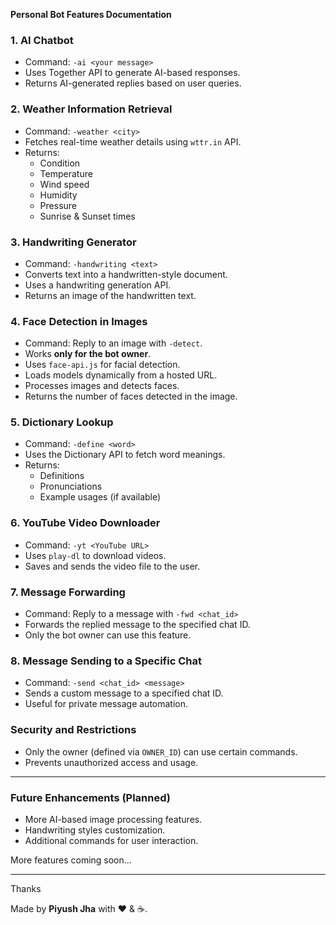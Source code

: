 **Personal Bot Features Documentation**

### **1. AI Chatbot**
- Command: `-ai <your message>`
- Uses Together API to generate AI-based responses.
- Returns AI-generated replies based on user queries.

### **2. Weather Information Retrieval**
- Command: `-weather <city>`
- Fetches real-time weather details using `wttr.in` API.
- Returns:
  - Condition
  - Temperature
  - Wind speed
  - Humidity
  - Pressure
  - Sunrise & Sunset times

### **3. Handwriting Generator**
- Command: `-handwriting <text>`
- Converts text into a handwritten-style document.
- Uses a handwriting generation API.
- Returns an image of the handwritten text.

### **4. Face Detection in Images**
- Command: Reply to an image with `-detect`.
- Works **only for the bot owner**.
- Uses `face-api.js` for facial detection.
- Loads models dynamically from a hosted URL.
- Processes images and detects faces.
- Returns the number of faces detected in the image.

### **5. Dictionary Lookup**
- Command: `-define <word>`
- Uses the Dictionary API to fetch word meanings.
- Returns:
  - Definitions
  - Pronunciations
  - Example usages (if available)

### **6. YouTube Video Downloader**
- Command: `-yt <YouTube URL>`
- Uses `play-dl` to download videos.
- Saves and sends the video file to the user.

### **7. Message Forwarding**
- Command: Reply to a message with `-fwd <chat_id>`
- Forwards the replied message to the specified chat ID.
- Only the bot owner can use this feature.

### **8. Message Sending to a Specific Chat**
- Command: `-send <chat_id> <message>`
- Sends a custom message to a specified chat ID.
- Useful for private message automation.

### **Security and Restrictions**
- Only the owner (defined via `OWNER_ID`) can use certain commands.
- Prevents unauthorized access and usage.

---

### **Future Enhancements (Planned)**
- More AI-based image processing features.
- Handwriting styles customization.
- Additional commands for user interaction.

More features coming soon...

---

Thanks

Made by **Piyush Jha** with ❤️ & ☕.